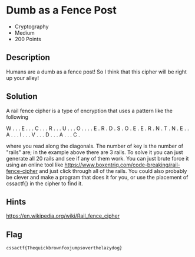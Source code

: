 # Dumb as a Fence Post
- Cryptography
- Medium
- 200 Points

## Description

Humans are a dumb as a fence post! So I think that this cipher will be right up your alley!

## Solution

A rail fence cipher is a type of encryption that uses a pattern like the following

W . . . E . . . C . . . R . . . U . . . O . . .
. E . R . D . S . O . E . E . R . N . T . N . E
. . A . . . I . . . V . . . D . . . A . . . C .

where you read along the diagonals. The number of key is the number of "rails"
are; in the example above there are 3 rails. To solve it you can just generate
all 20 rails and see if any of them work. You can just brute force it using an online
tool like https://www.boxentriq.com/code-breaking/rail-fence-cipher and just click
through all of the rails. You could also probably be clever and make a program that does
it for you, or use the placement of cssactf{} in the cipher to find it.

## Hints

https://en.wikipedia.org/wiki/Rail_fence_cipher

## Flag

`cssactf{Thequickbrownfoxjumpsoverthelazydog}`
